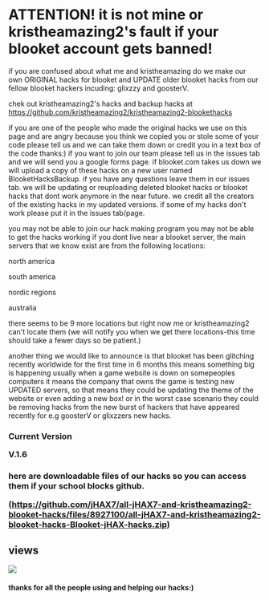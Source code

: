 <h1>ATTENTION! it is not mine or kristheamazing2's fault if your blooket account gets banned! </h1> if you are confused about what me and kristheamazing do we make our own ORIGINAL hacks for blooket and UPDATE older blooket hacks from our 
fellow blooket hackers incuding: glixzzy and goosterV.


chek out kristheamazing2's hacks and backup hacks at https://github.com/kristheamazing2/kristheamazing2-blookethacks


if you are one of the people who made the original hacks we use on this page and are angry because you think we copied you or stole some of your code please tell us and we can take them down or credit you in a text box of the code thanks:)
if you want to join our team please tell us in the issues tab and we will send you a google forms page.
if blooket.com takes us down we will upload a copy of these hacks on a new user named BlooketHacksBackup.
if you have any questions leave them in our issues tab.
we will be updating or reuploading deleted blooket hacks or blooket hacks that dont work anymore in the near future.
we credit all the creators of the existing hacks in my updated versions.
if some of my hacks don't work please put it in the issues tab/page.

you may not be able to join our hack making program you may not be able to get the hacks working if you dont live near a blooket server, the main 
servers that we know exist are from the following locations:

north america

south america

nordic regions

australia

there seems to be 9 more locations but right now me or kristheamazing2 can't locate them (we will notify you when we get there locations-this time should take a fewer days so be patient.)

another thing we would like to announce is that blooket has been glitching recently worldwide for the first time in 6 months this means something big is
happening usually when a game website is down on somepeoples computers it means the company that owns the game is testing new UPDATED servers,
so that means they could be updating the theme of the website or even adding a new box! or in the worst case scenario they could be removing hacks
from the new burst of hackers that have appeared recently for e.g goosterV or glixzzers new hacks.


<h3>Current Version
 
V.1.6
<h3>here are downloadable files of our hacks so you can access them if your school blocks github.
 
(https://github.com/jHAX7/all-jHAX7-and-kristheamazing2-blooket-hacks/files/8927100/all-jHAX7-and-kristheamazing2-blooket-hacks-Blooket-jHAX-hacks.zip)
 
 
 
 
 
 ## views
  <img src="https://profile-counter.glitch.me/all-jHAX7-and-kristheamazing2-blooket-hacks/count.svg" />
 
 
 

<h4>thanks for all the people using and helping our hacks:)
